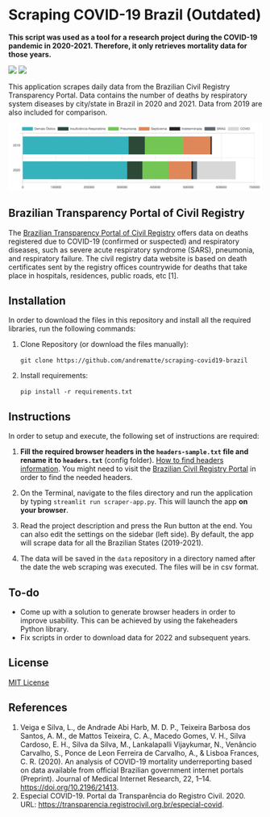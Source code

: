 # Scraping COVID-19 Brazil (Outdated)

**This script was used as a tool for a research project during the COVID-19 pandemic in 2020-2021. Therefore, it only retrieves mortality data for those years.** 

![](https://img.shields.io/github/license/andrematte/scraping-covid19-brazil?color=red&label=License&style=for-the-badge) ![](https://img.shields.io/github/stars/andrematte/scraping-covid19-brazil?logo=github&style=for-the-badge)

This application scrapes daily data from the Brazilian Civil Registry Transparency Portal. Data contains the number of deaths by respiratory system diseases by city/state in Brazil in 2020 and 2021. Data from 2019 are also included for comparison.

<img src="images/sample-plot-ptrc.png" title="Github Logo">



## Brazilian Transparency Portal of Civil Registry

 The [Brazilian Transparency Portal of Civil Registry](https://transparencia.registrocivil.org.br/especial-covid) offers data on deaths registered due to COVID-19 (confirmed or suspected) and respiratory diseases, such as severe acute respiratory syndrome (SARS), pneumonia, and respiratory failure. The civil registry data website is based on death certificates sent by the registry offices countrywide for deaths that take place in hospitals, residences, public roads, etc [1].



## Installation

In order to download the files in this repository and install all the required libraries, run the following commands:

1. Clone Repository  (or download the files manually): 

   `git clone https://github.com/andrematte/scraping-covid19-brazil`

2. Install requirements:

    `pip install -r requirements.txt`



## Instructions

In order to setup and execute, the following set of instructions are required:

1. **Fill the required browser headers in the `headers-sample.txt` file and rename it to `headers.txt`** (config folder). [How to find headers information](https://www.google.com/url?sa=t&rct=j&q=&esrc=s&source=web&cd=&cad=rja&uact=8&ved=2ahUKEwiegpfb2K_vAhU8TDABHcwPC6IQFjABegQIAxAD&url=https%3A%2F%2Fmkyong.com%2Fcomputer-tips%2Fhow-to-view-http-headers-in-google-chrome%2F&usg=AOvVaw22zLfxGCSlZfbutK8-RlTo). You might need to visit the [Brazilian Civil Registry Portal](https://transparencia.registrocivil.org.br/especial-covid) in order to find the needed headers.

2. On the Terminal, navigate to the files directory and run the application by typing `streamlit run scraper-app.py`. This will launch the app **on your browser**.

3. Read the project description and press the Run button at the end. You can also edit the settings on the sidebar (left side). By default, the app will scrape data for all the Brazilian States (2019-2021).

4. The data will be saved in the `data` repository in a directory named after the date the web scraping was executed. The files will be in csv format.


## To-do

- Come up with a solution to generate browser headers in order to improve usability. This can be achieved by using the fakeheaders Python library.
- Fix scripts in order to download data for 2022 and subsequent years.


## License

[MIT License](https://github.com/andrematte/scraping-covid19-brazil/blob/master/LICENSE)



## References
1. Veiga e Silva, L., de Andrade Abi Harb, M. D. P., Teixeira Barbosa dos Santos, A. M., de Mattos Teixeira, C. A., Macedo Gomes, V. H., Silva Cardoso, E. H., Silva da Silva, M., Lankalapalli Vijaykumar, N., Venâncio Carvalho, S., Ponce de Leon Ferreira de Carvalho, A., & Lisboa Frances, C. R. (2020). An analysis of COVID-19 mortality underreporting based on data available from official Brazilian government internet portals (Preprint). Journal of Medical Internet Research, 22, 1–14. https://doi.org/10.2196/21413.
2. Especial COVID-19. Portal da Transparência do Registro Civil. 2020. URL: https://transparencia.registrocivil.org.br/especial-covid. 





